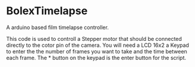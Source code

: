 # BolexTimelapse
A arduino based film timelapse controller.

This code is used to controll a Stepper motor that should be connected directly to the cotor pin of the camera. 
You will need a LCD 16x2 a Keypad to enter the the number of frames you want to take and the time between each frame. The * button on the keypad is the enter button for the script.
